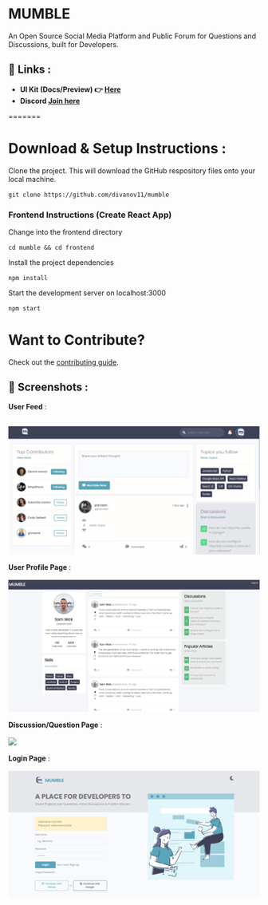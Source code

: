 # MUMBLE
An Open Source Social Media Platform and Public Forum for Questions and Discussions, built for Developers.

## 🔗 Links :
- **UI Kit (Docs/Preview) 👉 [Here](http://mumble-lp.s3-website-us-west-2.amazonaws.com/)**
- **Discord [Join here](https://discord.gg/TxgpyK8pzf)**


=======
# Download & Setup Instructions :

Clone the project. This will download the GitHub respository files onto your local machine. 

```Shell
git clone https://github.com/divanov11/mumble
```

### Frontend Instructions (Create React App)
Change into the frontend directory
```Shell
cd mumble && cd frontend
```
Install the project dependencies
```Shell
npm install
```
Start the development server on localhost:3000
```Shell
npm start
```

# Want to Contribute?
Check out the [contributing guide](https://github.com/divanov11/Mumble/blob/master/CONTRIBUTING.md).

## 📸 Screenshots :
**User Feed** : <br/><br/>

<img src="./images/home-page.PNG" width=600 />

**User Profile Page** : <br/><br/>
<img src="./images/profile-page.PNG" width=600 />

**Discussion/Question Page** : <br/><br/>
<img src="./images/discussion-page.PNG" width=600 />

**Login Page** : <br/><br/>
<img src="./images/login-page.PNG" width=600 />
